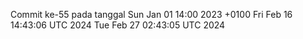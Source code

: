 Commit ke-55 pada tanggal Sun Jan 01 14:00 2023 +0100
Fri Feb 16 14:43:06 UTC 2024
Tue Feb 27 02:43:05 UTC 2024
